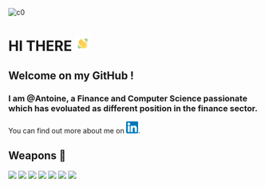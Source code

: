 ![c0](https://user-images.githubusercontent.com/78447751/115000536-24408c80-9ea3-11eb-9443-9d260fca4e4d.jpg)
 
# HI THERE <img src="https://github.com/ahgperrin/ahgperrin/blob/main/tenor.gif" width="30px">

## Welcome on my GitHub !
### I am @Antoine, a Finance and Computer Science passionate which has evoluated as different position in the finance sector. 

<!-- Actual text -->

You can find out more about me on [![LinkedIn][1.2]][1].

<!-- Icons -->

[1.2]: https://github.com/ahgperrin/ahgperrin/blob/main/174857.png

<!-- Links to your social media accounts -->

[1]: https://www.linkedin.com/in/antoine-p-b800a5131/

## Weapons &#127993;

![](https://img.shields.io/badge/OS-MACOS-informational?style=flat&logo=https://github.com/ahgperrin/ahgperrin/blob/main/&logoColor=white&color=2bbc8a)
![](https://img.shields.io/badge/OS-Windows-informational?style=flat&logo=<#000000>&logoColor=white&color=2bbc8a)
![](https://img.shields.io/badge/Code-Python-informational?style=flat&logo=<#000000>&logoColor=white&color=2bbc8a)
![](https://img.shields.io/badge/Code-Cpp-informational?style=flat&logo=<#000000>&logoColor=white&color=2bbc8a)
![](https://img.shields.io/badge/Editor-PyCharm-informational?style=flat&logo=<#000000>&logoColor=white&color=2bbc8a)
![](https://img.shields.io/badge/Editor-Xcode-informational?style=flat&logo=<#000000>&logoColor=white&color=2bbc8a)
![](https://img.shields.io/badge/Tools-Sql-informational?style=flat&logo=<#000000>&logoColor=white&color=2bbc8a)




